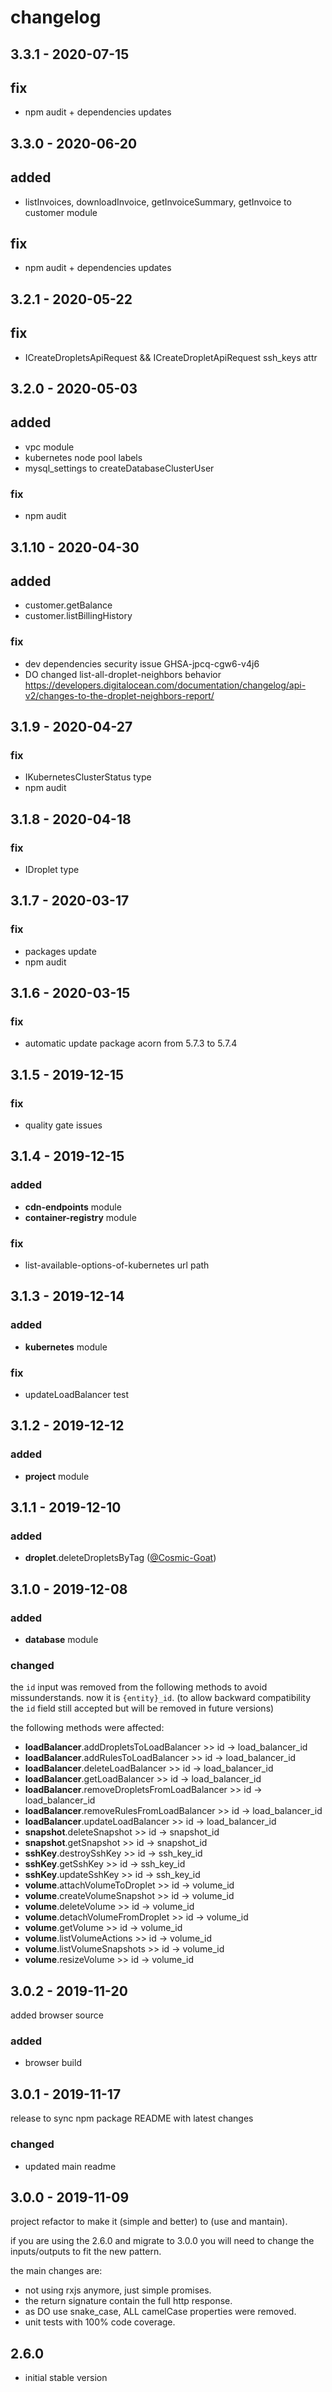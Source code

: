 # changelog

## **3.3.1** - 2020-07-15

## **fix**

* npm audit + dependencies updates

## **3.3.0** - 2020-06-20

## **added**

* listInvoices, downloadInvoice, getInvoiceSummary, getInvoice to customer module

## **fix**

* npm audit + dependencies updates
## **3.2.1** - 2020-05-22

## **fix**

* ICreateDropletsApiRequest && ICreateDropletApiRequest ssh_keys attr

## **3.2.0** - 2020-05-03

## **added**

* vpc module
* kubernetes node pool labels
* mysql_settings to createDatabaseClusterUser

### **fix**

* npm audit

## **3.1.10** - 2020-04-30

## **added**

* customer.getBalance
* customer.listBillingHistory

### **fix**

* dev dependencies security issue GHSA-jpcq-cgw6-v4j6
* DO changed list-all-droplet-neighbors behavior https://developers.digitalocean.com/documentation/changelog/api-v2/changes-to-the-droplet-neighbors-report/

## **3.1.9** - 2020-04-27

### **fix**

* IKubernetesClusterStatus type
* npm audit

## **3.1.8** - 2020-04-18

### **fix**

* IDroplet type

## **3.1.7** - 2020-03-17

### **fix**

* packages update
* npm audit

## **3.1.6** - 2020-03-15

### **fix**

* automatic update package acorn from 5.7.3 to 5.7.4

## **3.1.5** - 2019-12-15

### **fix**

* quality gate issues

## **3.1.4** - 2019-12-15

### **added**

* **cdn-endpoints** module
* **container-registry** module

### **fix**

* list-available-options-of-kubernetes url path

## **3.1.3** - 2019-12-14

### **added**

* **kubernetes** module

### **fix**

* updateLoadBalancer test

## **3.1.2** - 2019-12-12

### **added**

* **project** module

## **3.1.1** - 2019-12-10

### **added**

* **droplet**.deleteDropletsByTag ([@Cosmic-Goat](https://github.com/Cosmic-Goat))

## **3.1.0** - 2019-12-08

### **added**

* **database** module

### **changed**

the `id` input was removed from the following methods to avoid missunderstands.
now it is `{entity}_id`.
(to allow backward compatibility the `id` field still accepted but will be removed in future versions)

the following methods were affected:

* **loadBalancer**.addDropletsToLoadBalancer >> id -> load_balancer_id
* **loadBalancer**.addRulesToLoadBalancer >> id -> load_balancer_id
* **loadBalancer**.deleteLoadBalancer >> id -> load_balancer_id
* **loadBalancer**.getLoadBalancer >> id -> load_balancer_id
* **loadBalancer**.removeDropletsFromLoadBalancer >> id -> load_balancer_id
* **loadBalancer**.removeRulesFromLoadBalancer >> id -> load_balancer_id
* **loadBalancer**.updateLoadBalancer >> id -> load_balancer_id
* **snapshot**.deleteSnapshot >> id -> snapshot_id
* **snapshot**.getSnapshot >> id -> snapshot_id
* **sshKey**.destroySshKey >> id -> ssh_key_id
* **sshKey**.getSshKey >> id -> ssh_key_id
* **sshKey**.updateSshKey >> id -> ssh_key_id
* **volume**.attachVolumeToDroplet >> id -> volume_id
* **volume**.createVolumeSnapshot >> id -> volume_id
* **volume**.deleteVolume >> id -> volume_id
* **volume**.detachVolumeFromDroplet >> id -> volume_id
* **volume**.getVolume >> id -> volume_id
* **volume**.listVolumeActions >> id -> volume_id
* **volume**.listVolumeSnapshots >> id -> volume_id
* **volume**.resizeVolume >> id -> volume_id

## **3.0.2** - 2019-11-20

added browser source

### **added**

* browser build

## **3.0.1** - 2019-11-17

release to sync npm package README with latest changes

### **changed**

* updated main readme

## **3.0.0** - 2019-11-09

project refactor to make it (simple and better) to (use and mantain).

if you are using the 2.6.0 and migrate to 3.0.0 you will need to change the inputs/outputs to fit the new pattern.

the main changes are:

* not using rxjs anymore, just simple promises.
* the return signature contain the full http response.
* as DO use snake_case, ALL camelCase properties were removed.
* unit tests with 100% code coverage.

## **2.6.0**

* initial stable version
